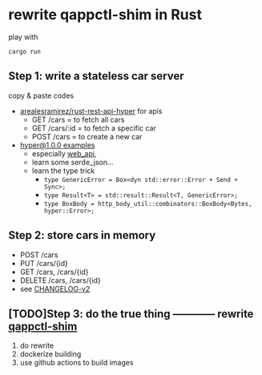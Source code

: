# rewrite qappctl-shim in Rust
play with
```
cargo run
```
## Step 1: write a stateless car server
copy & paste codes 
- [arealesramirez/rust-rest-api-hyper](https://github.com/arealesramirez/rust-rest-api-hyper) for apis
    - GET /cars = to fetch all cars
    - GET /cars/:id = to fetch a specific car
    - POST /cars = to create a new car
- [hyper@1.0.0 examples](https://github.com/hyperium/hyper/tree/v1.0.0-rc.2/examples)
    - especially [web_api](https://github.com/hyperium/hyper/tree/v1.0.0-rc.2/examples/web_api.rs), 
    - learn some serde_json...
    - learn the type trick
      - `type GenericError = Box<dyn std::error::Error + Send + Sync>;`
      - `type Result<T> = std::result::Result<T, GenericError>;`
      - `type BoxBody = http_body_util::combinators::BoxBody<Bytes, hyper::Error>;`

## Step 2: store cars in memory
- POST    /cars
- PUT     /cars/{id}
- GET     /cars, /cars/{id}
- DELETE  /cars, /cars/{id}
- see [CHANGELOG-v2](CHANGELOG-v2.md)

## [TODO]Step 3: do the true thing ———— rewrite [qappctl-shim](https://github.com/phosae/qappctl-shim)
1. do rewrite
2. dockerize building
3. use github actions to build images